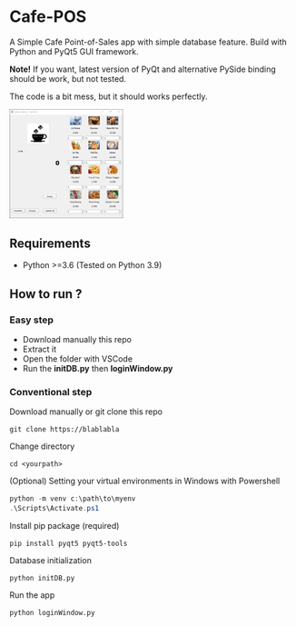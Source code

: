 # Cafe-POS

A Simple Cafe Point-of-Sales app with simple database feature. Build with Python and PyQt5 GUI framework.

**Note!** If you want, latest version of PyQt and alternative PySide binding should be work, but not tested.

The code is a bit mess, but it should works perfectly.

<img src="preview.png" alt="drawing" width="200"/>

## Requirements

* Python >=3.6 (Tested on Python 3.9)

## How to run ?

### Easy step

* Download manually this repo
* Extract it
* Open the folder with VSCode
* Run the **initDB.py** then **loginWindow.py**

### Conventional step

Download manually or git clone this repo

```shell
git clone https://blablabla
```

Change directory

```shell
cd <yourpath>
```

(Optional) Setting your virtual environments in Windows with Powershell

```powershell
python -m venv c:\path\to\myenv
.\Scripts\Activate.ps1
```

Install pip package (required)

```shell
pip install pyqt5 pyqt5-tools
```

Database initialization

```shell
python initDB.py
```

Run the app

```shell
python loginWindow.py
```
